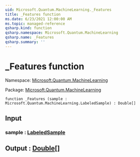 ```yaml
---
uid: Microsoft.Quantum.MachineLearning._Features
title: _Features function
ms.date: 6/23/2021 12:00:00 AM
ms.topic: managed-reference
qsharp.kind: function
qsharp.namespace: Microsoft.Quantum.MachineLearning
qsharp.name: _Features
qsharp.summary: ''
---
```


# _Features function

Namespace: [Microsoft.Quantum.MachineLearning](xref:Microsoft.Quantum.MachineLearning)

Package: [Microsoft.Quantum.MachineLearning](https://nuget.org/packages/Microsoft.Quantum.MachineLearning)




```qsharp
function _Features (sample : Microsoft.Quantum.MachineLearning.LabeledSample) : Double[]
```


## Input

### sample : [LabeledSample](xref:Microsoft.Quantum.MachineLearning.LabeledSample)





## Output : [Double](xref:microsoft.quantum.qsharp.valueliterals#double-literals)[]

